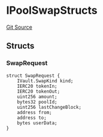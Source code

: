 # IPoolSwapStructs
[Git Source](https://github.com/Increment-Finance/peripheral-contracts/blob/b10b7c737f1995b97150c4bde2bb1f9387e53eef/src/interfaces/balancer/IWeightedPool.sol)


## Structs
### SwapRequest

```solidity
struct SwapRequest {
    IVault.SwapKind kind;
    IERC20 tokenIn;
    IERC20 tokenOut;
    uint256 amount;
    bytes32 poolId;
    uint256 lastChangeBlock;
    address from;
    address to;
    bytes userData;
}
```

